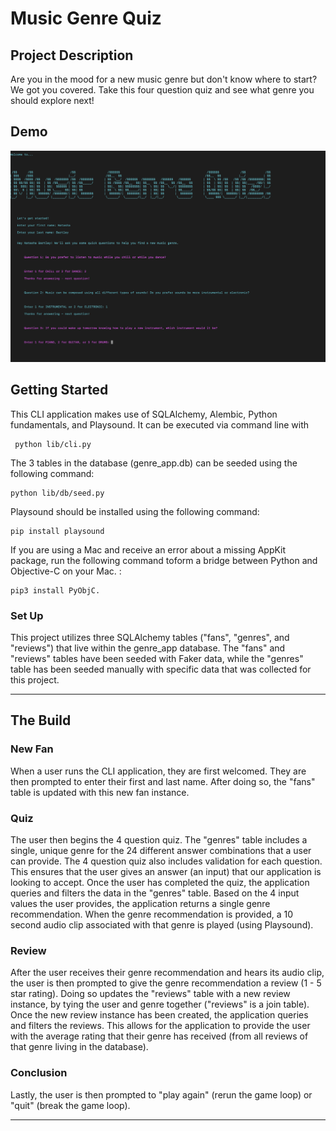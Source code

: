 # Music Genre Quiz 

## Project Description
Are you in the mood for a new music genre but don't know where to start? We got you covered. Take this four question quiz and see what genre you should explore next!

## Demo

![ClI Music Genre Quiz Demo](lib/assets/WelcomeScreen.png)

## Getting Started

This CLI application makes use of SQLAlchemy, Alembic, Python fundamentals, and Playsound. It can be executed via command line with

```shell
 python lib/cli.py
```

The 3 tables in the database (genre_app.db) can be seeded using the following command: 

````shell
python lib/db/seed.py
````

Playsound should be installed using the following command: 

````shell
pip install playsound
````

 If you are using a Mac and receive an error about a missing AppKit package, run the following command toform a bridge between Python and Objective-C on your Mac. : 
 
 ```shell
 pip3 install PyObjC.
```

### Set Up

This project utilizes three SQLAlchemy tables ("fans", "genres", and "reviews") that live within the genre_app database. The "fans" and "reviews" tables have been seeded with Faker data, while the "genres" table has been seeded manually with specific data that was collected for this project.

***

## The Build


### New Fan

When a user runs the CLI application, they are first welcomed. They are then prompted to enter their first and last name. After doing so, the "fans" table is updated with this new fan instance.

### Quiz

The user then begins the 4 question quiz. The "genres" table includes a single, unique genre for the 24 different answer combinations that a user can provide. The 4 question quiz also includes validation for each question. This ensures that the user gives an answer (an input) that our application is looking to accept. Once the user has completed the quiz, the application queries and filters the data in the "genres" table. Based on the 4 input values the user provides, the application returns a single genre recommendation. When the genre recommendation is provided, a 10 second audio clip associated with that genre is played (using Playsound).

### Review

After the user receives their genre recommendation and hears its audio clip, the user is then prompted to give the genre recommendation a review (1 - 5 star rating). Doing so updates the "reviews" table with a new review instance, by tying the user and genre together ("reviews" is a join table). Once the new review instance has been created, the application queries and filters the reviews. This allows for the application to provide the user with the average rating that their genre has received (from all reviews of that genre living in the database).

### Conclusion

Lastly, the user is then prompted to "play again" (rerun the game loop) or "quit" (break the game loop).

***

